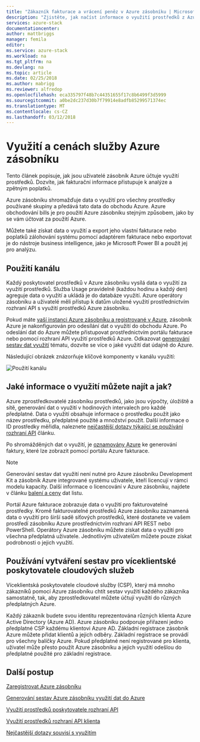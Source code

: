 ```yaml
---
title: "Zákazník fakturace a vrácení peněz v Azure zásobníku | Microsoft Docs"
description: "Zjistěte, jak načíst informace o využití prostředků z Azure zásobníku."
services: azure-stack
documentationcenter: 
author: mattbriggs
manager: femila
editor: 
ms.service: azure-stack
ms.workload: na
ms.tgt_pltfrm: na
ms.devlang: na
ms.topic: article
ms.date: 02/25/2018
ms.author: mabrigg
ms.reviewer: alfredop
ms.openlocfilehash: eca335797f48b7c44351655f17c8b6499f3d5999
ms.sourcegitcommit: a0be2dc237d30b7f79914e8adfb85299571374ec
ms.translationtype: MT
ms.contentlocale: cs-CZ
ms.lasthandoff: 03/12/2018
---
```

# <a name="usage-and-billing-in-azure-stack"></a>Využití a cenách služby Azure zásobníku

Tento článek popisuje, jak jsou uživatelé zásobník Azure účtuje využití prostředků. Dozvíte, jak fakturační informace přistupuje k analýze a zpětným poplatků.

Azure zásobníku shromažďuje data o využití pro všechny prostředky používané skupiny a předává tato data do obchodu Azure. Azure obchodování bills je pro použití Azure zásobníku stejným způsobem, jako by se vám účtovat za použití Azure.

Můžete také získat data o využití a export jeho vlastní fakturace nebo poplatků zálohování systému pomocí adaptérem fakturace nebo exportovat je do nástroje business intelligence, jako je Microsoft Power BI a použít jej pro analýzu.


## <a name="usage-pipeline"></a>Použití kanálu

Každý poskytovatel prostředků v Azure zásobníku vysílá data o využití za využití prostředků. Služba Usage pravidelně (každou hodinu a každý den) agreguje data o využití a ukládá je do databáze využití. Azure operátory zásobníku a uživatelé měli přístup k datům uložené využití prostřednictvím rozhraní API s využití prostředků Azure zásobníku. 

Pokud máte [vaší instanci Azure zásobníku a registrované v Azure](azure-stack-register.md), zásobník Azure je nakonfigurován pro odesílání dat o využití do obchodu Azure. Po odeslání dat do Azure můžete přistupovat prostřednictvím portálu fakturace nebo pomocí rozhraní API využití prostředků Azure. Odkazovat [generování sestav dat využití](azure-stack-usage-reporting.md) tématu, dozvíte se více o jaké využití dat údajně do Azure.  

Následující obrázek znázorňuje klíčové komponenty v kanálu využití: 

![Použití kanálu](media\azure-stack-billing-and-chargeback\usagepipeline.png)

## <a name="what-usage-information-can-i-find-and-how"></a>Jaké informace o využití můžete najít a jak?

Azure zprostředkovatelé zásobníku prostředků, jako jsou výpočty, úložiště a sítě, generování dat o využití v hodinových intervalech pro každé předplatné. Data o využití obsahuje informace o prostředku použít jako název prostředku, předplatné použité a množství použít. Další informace o ID prostředky měřidla, naleznete [nejčastější dotazy týkající se používání rozhraní API](azure-stack-usage-related-faq.md) článku.

Po shromážděných dat o využití, je [oznamovány Azure](azure-stack-usage-reporting.md) ke generování faktury, které lze zobrazit pomocí portálu Azure fakturace. 


> [!NOTE]
> Generování sestav dat využití není nutné pro Azure zásobníku Development Kit a zásobník Azure integrované systému uživatele, kteří licencují v rámci modelu kapacity. Další informace o licencování v Azure zásobníku, najdete v článku [balení a ceny](https://azure.microsoft.com/mediahandler/files/resourcefiles/5bc3f30c-cd57-4513-989e-056325eb95e1/Azure-Stack-packaging-and-pricing-datasheet.pdf) dat listu.

Portál Azure fakturace zobrazuje data o využití pro fakturovatelné prostředky. Kromě fakturovatelné prostředků Azure zásobníku zaznamená data o využití pro širší sadě síťových prostředků, které dostanete ve vašem prostředí zásobníku Azure prostřednictvím rozhraní API REST nebo PowerShell. Operátory Azure zásobníku můžete získat data o využití pro všechna předplatná uživatele. Jednotlivým uživatelům můžete pouze získat podrobnosti o jejich využití. 

## <a name="usage-reporting-for-multitenant-cloud-service-providers"></a>Používání vytváření sestav pro víceklientské poskytovatele cloudových služeb

Víceklientská poskytovatele cloudové služby (CSP), který má mnoho zákazníků pomocí Azure zásobníku chtít sestav využití každého zákazníka samostatně, tak, aby zprostředkovatel můžete účtují využití do různých předplatných Azure. 

Každý zákazník budete svou identitu reprezentována různých klienta Azure Active Directory (Azure AD). Azure zásobníku podporuje přiřazení jedno předplatné CSP každému klientovi Azure AD. Základní registrace zásobník Azure můžete přidat klientů a jejich odběry. Základní registrace se provádí pro všechny balíčky Azure. Pokud předplatné není registrované pro klienta, uživatel může přesto použít Azure zásobníku a jejich využití odešlou do předplatné použité pro základní registrace. 


## <a name="next-steps"></a>Další postup

[Zaregistrovat Azure zásobníku](azure-stack-registration.md)

[Generování sestav Azure zásobníku využití dat do Azure](azure-stack-usage-reporting.md)

[Využití prostředků poskytovatele rozhraní API](azure-stack-provider-resource-api.md)

[Využití prostředků rozhraní API klienta](azure-stack-tenant-resource-usage-api.md)

[Nejčastější dotazy souvisí s využitím](azure-stack-usage-related-faq.md)
